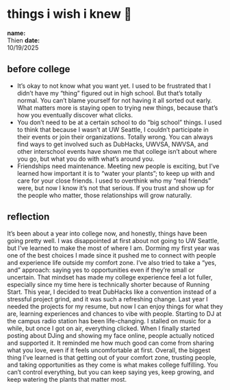 # things i wish i knew 🌸

**name:**  
Thien
**date:**  
10/19/2025

## before college 
- It’s okay to not know what you want yet.
I used to be frustrated that I didn’t have my “thing” figured out in high school. But that’s totally normal. You can’t blame yourself for not having it all sorted out early. What matters more is staying open to trying new things, because that’s how you eventually discover what clicks.
- You don’t need to be at a certain school to do “big school” things.
I used to think that because I wasn’t at UW Seattle, I couldn’t participate in their events or join their organizations. Totally wrong. You can always find ways to get involved such as DubHacks, UWVSA, NWVSA, and other interschool events have shown me that college isn’t about where you go, but what you do with what’s around you.
- Friendships need maintenance.
Meeting new people is exciting, but I’ve learned how important it is to “water your plants”; to keep up with and care for your close friends. I used to overthink who my “real friends” were, but now I know it’s not that serious. If you trust and show up for the people who matter, those relationships will grow naturally.
## reflection  
It’s been about a year into college now, and honestly, things have been going pretty well. I was disappointed at first about not going to UW Seattle, but I’ve learned to make the most of where I am. Dorming my first year was one of the best choices I made since it pushed me to connect with people and experience life outside my comfort zone.
I’ve also tried to take a “yes, and” approach: saying yes to opportunities even if they’re small or uncertain. That mindset has made my college experience feel a lot fuller, especially since my time here is technically shorter because of Running Start.
This year, I decided to treat DubHacks like a convention instead of a stressful project grind, and it was such a refreshing change. Last year I needed the projects for my resume, but now I can enjoy things for what they are, learning experiences and chances to vibe with people.
Starting to DJ at the campus radio station has been life-changing. I stalled on music for a while, but once I got on air, everything clicked. When I finally started posting about DJing and showing my face online, people actually noticed and supported it. It reminded me how much good can come from sharing what you love, even if it feels uncomfortable at first.
Overall, the biggest thing I’ve learned is that getting out of your comfort zone, trusting people, and taking opportunities as they come is what makes college fulfilling. You can’t control everything, but you can keep saying yes, keep growing, and keep watering the plants that matter most.
